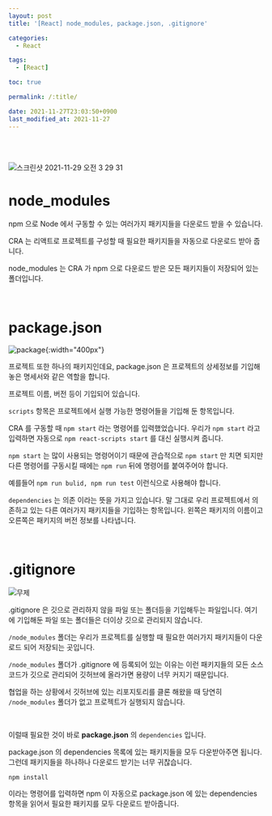 ```yaml
---
layout: post
title: '[React] node_modules, package.json, .gitignore'

categories:
  - React

tags:
  - [React]

toc: true

permalink: /:title/

date: 2021-11-27T23:03:50+0900
last_modified_at: 2021-11-27
---
```


<br>
<br>

![스크린샷 2021-11-29 오전 3 29 31](https://user-images.githubusercontent.com/87692499/143781186-e5e64ecf-3171-438f-9c99-7a0036e6b647.png)

# node_modules

npm 으로 Node 에서 구동할 수 있는 여러가지 패키지들을 다운로드 받을 수 있습니다.

CRA 는 리액트로 프로젝트를 구성할 때 필요한 패키지들을 자동으로 다운로드 받아 줍니다.

node_modules 는 CRA 가 npm 으로 다운로드 받은 모든 패키지들이 저장되어 있는 폴더입니다.

<br>

# package.json

![package](https://user-images.githubusercontent.com/87692499/143781253-e2e4378d-8f02-4ef5-ac7e-6abb27cbb2bf.png){:width="400px"}

프로젝트 또한 하나의 패키지인데요, package.json 은 프로젝트의 상세정보를 기입해 놓은 명세서와 같은 역할을 합니다.

프로젝트 이름, 버전 등이 기입되어 있습니다.

`scripts` 항목은 프로젝트에서 실행 가능한 명령어들을 기입해 둔 항목입니다.

CRA 를 구동할 때 `npm start` 라는 명령어를 입력했었습니다. 우리가 `npm start` 라고 입력하면 자동으로 `npm react-scripts start` 를 대신 실행시켜 줍니다.

`npm start` 는 많이 사용되는 명령어이기 때문에 관습적으로 `npm start` 만 치면 되지만 다른 명령어를 구동시킬 때에는 `npm run` 뒤에 명령어를 붙여주어야 합니다.

예를들어 `npm run bulid, npm run test` 이런식으로 사용해야 합니다.

`dependencies` 는 의존 이라는 뜻을 가지고 있습니다. 말 그대로 우리 프로젝트에서 의존하고 있는 다른 여러가지 패키지들을 기입하는 항목입니다. 왼쪽은 패키지의 이름이고 오른쪽은 패키지의 버전 정보를 나타냅니다.

<br>

# .gitignore

![무제](https://user-images.githubusercontent.com/87692499/143781368-fa8b4282-6ddb-4b2a-93dc-7705a42fa296.png)

.gitignore 은 깃으로 관리하지 않을 파일 또는 폴더등을 기입해두는 파일입니다. 여기에 기입해둔 파일 또는 폴더들은 더이상 깃으로 관리되지 않습니다.

`/node_modules` 폴더는 우리가 프로젝트를 실행할 때 필요한 여러가지 패키지들이 다운로드 되어 저장되는 곳입니다.

`/node_modules` 폴더가 .gitignore 에 등록되어 있는 이유는 이런 패키지들의 모든 소스코드가 깃으로 관리되어 깃허브에 올라가면 용량이 너무 커지기 때문입니다.

협업을 하는 상황에서 깃허브에 있는 리포지토리를 클론 해왔을 때 당연히 `/node_modules` 폴더가 없고 프로젝트가 실행되지 않습니다.

<br>

이럴때 필요한 것이 바로 **package.json** 의 `dependencies` 입니다.

package.json 의 dependencies 목록에 있는 패키지들을 모두 다운받아주면 됩니다. 그런데 패키지들을 하나하나 다운로드 받기는 너무 귀찮습니다.

```
npm install
```

이라는 명령어를 입력하면 npm 이 자동으로 package.json 에 있는 dependencies 항목을 읽어서 필요한 패키지를 모두 다운로드 받아줍니다.

<br>
